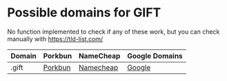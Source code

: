 # Possible domains for GIFT

No function implemented to check if any of these work, but you can check manually with https://tld-list.com/

| Domain | Porkbun | NameCheap | Google Domains |
|---|---|---|---|
| .gift | [Porkbun](https://porkbun.com/checkout/search?prb=e814663da1&tlds=&idnLanguage=&search=search&q=.gift) | [Namecheap](https://www.namecheap.com/domains/registration/results/?domain=.gift) | [Google](https://domains.google.com/registrar/search?searchTerm=.gift) |
